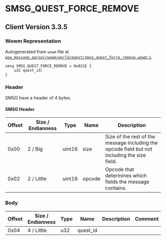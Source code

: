 # SMSG_QUEST_FORCE_REMOVE

## Client Version 3.3.5

### Wowm Representation

Autogenerated from `wowm` file at [`wow_message_parser/wowm/world/quest/smsg_quest_force_remove.wowm:1`](https://github.com/gtker/wow_messages/tree/main/wow_message_parser/wowm/world/quest/smsg_quest_force_remove.wowm#L1).
```rust,ignore
smsg SMSG_QUEST_FORCE_REMOVE = 0x021E {
    u32 quest_id;
}
```
### Header

SMSG have a header of 4 bytes.

#### SMSG Header

| Offset | Size / Endianness | Type   | Name   | Description |
| ------ | ----------------- | ------ | ------ | ----------- |
| 0x00   | 2 / Big           | uint16 | size   | Size of the rest of the message including the opcode field but not including the size field.|
| 0x02   | 2 / Little        | uint16 | opcode | Opcode that determines which fields the message contains.|

### Body

| Offset | Size / Endianness | Type | Name | Description | Comment |
| ------ | ----------------- | ---- | ---- | ----------- | ------- |
| 0x04 | 4 / Little | u32 | quest_id |  |  |

